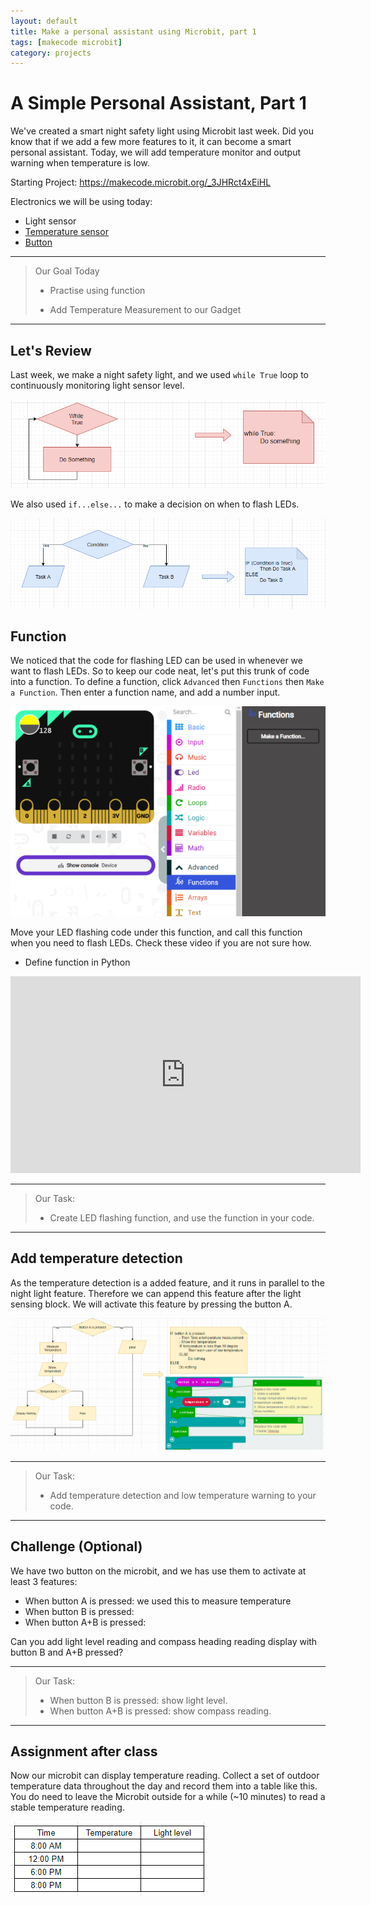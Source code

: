 ```yaml
---
layout: default
title: Make a personal assistant using Microbit, part 1
tags: [makecode microbit]
category: projects
---
```

# A Simple Personal Assistant, Part 1

We've created a smart night safety light using Microbit last week. Did you know that if we add a few more features to it, it can become a smart personal assistant. Today, we will add temperature monitor and output warning when temperature is low. 

Starting Project: https://makecode.microbit.org/_3JHRct4xEiHL

Electronics we will be using today: 

- Light sensor
- [Temperature sensor](https://youtu.be/_T4N8O9xsMA)
- [Button](https://youtu.be/t_Qujjd_38o) 

*** 

> Our Goal Today
>
> - Practise using function
>
> - Add Temperature Measurement to our Gadget

***

## Let's Review

Last week, we make a night safety light, and we used ```while True``` loop to continuously monitoring light sensor level. 

![whileTrue_flowchart_to_code](/assets/whileTrue_flowchart_to_Code.PNG)

We also used ```if...else...``` to make a decision on when to flash LEDs. 

![if_flowchart_to_code](/assets/IF_flowchart_to_Code.PNG)

## Function

We noticed that the code for flashing LED can be used in whenever we want to flash LEDs. So to keep our code neat, let's put this trunk of code into a function. To define a function, click ```Advanced``` then ```Functions``` then ```Make a Function```. Then enter a function name, and add a number input.

![Make function](/assets/make_function.png)

Move your LED flashing code under this function, and call this function when you need to flash LEDs. Check these video if you are not sure how. 



- Define function in Python
<iframe width="560" height="315" src="https://www.youtube.com/embed/j9mTu2o4RTM" frameborder="0" allow="accelerometer; autoplay; clipboard-write; encrypted-media; gyroscope; picture-in-picture" allowfullscreen></iframe>

***

> Our Task: 
>
> * Create LED flashing function, and use the function in your code. 

***


## Add temperature detection

As the temperature detection is a added feature, and it runs in parallel to the night light feature. Therefore we can append this feature after the light sensing block. We will activate this feature by pressing the button A. 

![flowchart_add_temperature_detection](/assets/2020_09_20_add_temperature_detection.PNG)

***

> Our Task: 
>
> * Add temperature detection and low temperature warning to your code. 

***

## Challenge (Optional)

We have two button on the microbit, and we has use them to activate at least 3 features:

- When button A is pressed: we used this to measure temperature
- When button B is pressed: 
- When button A+B is pressed: 

Can you add light level reading and compass heading reading display with button B and A+B pressed? 

***

> Our Task: 
>
> * When button B is pressed: show light level.
> * When button A+B is pressed: show compass reading.  

***

## Assignment after class

Now our microbit can display temperature reading. Collect a set of outdoor temperature data throughout the day and record them into a table like this. You do need to leave the Microbit outside for a while (~10 minutes) to read a stable temperature reading. 

![temperature measurement table](/assets/2020_09_20_temperature_measurement_table.PNG)